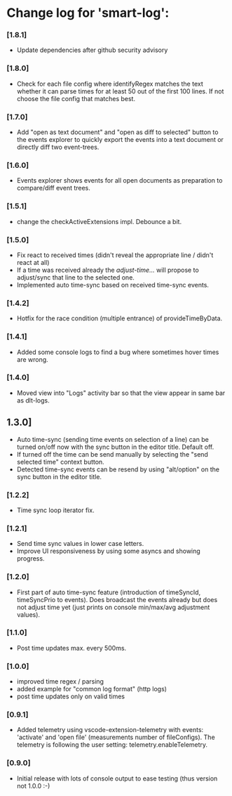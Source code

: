 # Change log for 'smart-log':

### [1.8.1]
- Update dependencies after github security advisory

### [1.8.0]
- Check for each file config where identifyRegex matches the text whether it can parse times for at least 50 out of the first 100 lines. If not choose the file config that matches best.

### [1.7.0]
- Add "open as text document" and "open as diff to selected" button to the events explorer to quickly export the events into a text document or directly diff two event-trees.

### [1.6.0]
- Events explorer shows events for all open documents as preparation to compare/diff event trees.

### [1.5.1]
- change the checkActiveExtensions impl. Debounce a bit.

### [1.5.0]
- Fix react to received times (didn't reveal the appropriate line / didn't react at all)
- If a time was received already the *adjust-time...* will propose to adjust/sync that line to the selected one.
- Implemented auto time-sync based on received time-sync events.

### [1.4.2]
- Hotfix for the race condition (multiple entrance) of provideTimeByData.

### [1.4.1]
- Added some console logs to find a bug where sometimes hover times are wrong.

### [1.4.0]
- Moved view into "Logs" activity bar so that the view appear in same bar as dlt-logs.

## 1.3.0]

- Auto time-sync (sending time events on selection of a line) can be turned on/off now with the sync button in the editor title. Default off.
- If turned off the time can be send manually by selecting the "send selected time" context button.
- Detected time-sync events can be resend by using "alt/option" on the sync button in the editor title.

### [1.2.2]

- Time sync loop iterator fix.

### [1.2.1]

- Send time sync values in lower case letters.
- Improve UI responsiveness by using some asyncs and showing progress.

### [1.2.0]

- First part of auto time-sync feature (introduction of timeSyncId, timeSyncPrio to events). Does broadcast the events already but does not adjust time yet (just prints on console min/max/avg adjustment values).

### [1.1.0]

- Post time updates max. every 500ms.

### [1.0.0]

- improved time regex / parsing
- added example for "common log format" (http logs)
- post time updates only on valid times

### [0.9.1]
- Added telemetry using vscode-extension-telemetry with events: 'activate' and 'open file' (measurements number of fileConfigs).
The telemetry is following the user setting: telemetry.enableTelemetry.

### [0.9.0]

- Initial release with lots of console output to ease testing (thus version not 1.0.0 :-)